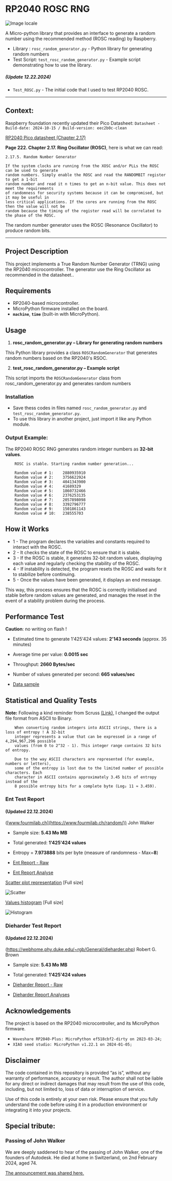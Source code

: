 # RP2040 ROSC RNG

![Image locale](https://github.com/MicroControleurMonde/RP2040-RNG/blob/main/Reports/RP2040-resizeimage3.png)

A Micro-python library that provides an interface to generate a random number using the recommended method (ROSC reading) by Raspberry.
- Library : `rosc_random_generator.py` -  Python library for generating random numbers
- Test Script: `test_rosc_random_generator.py` - Example script demonstrating how to use the library.

##### (Update 12.22.2024)
- `Test_ROSC.py` - The initial code that I used to test RP2040 ROSC.
---

## Context:

Raspberry foundation recently updated their Pico Datasheet:
`Datasheet - Build-date: 2024-10-15 / Build-version: eec2b0c-clean` 

[RP2040 Pico datasheet (Chapter 2.17)](https://datasheets.raspberrypi.com/pico/pico-datasheet.pdf)

**Page 222.  Chapter 2.17. Ring Oscillator (ROSC)**, here is what we can read:

    2.17.5. Random Number Generator
    
    If the system clocks are running from the XOSC and/or PLLs the ROSC can be used to generate 
    random numbers. Simply enable the ROSC and read the RANDOMBIT register to get a 1-bit 
    random number and read it n times to get an n-bit value. This does not meet the requirements
    of randomness for security systems because it can be compromised, but it may be useful in 
    less critical applications. If the cores are running from the ROSC then the value will not be
    random because the timing of the register read will be correlated to the phase of the ROSC.
    
The random number generator uses the ROSC (Resonance Oscillator) to produce random bits.

---
## Project Description

This project implements a True Random Number Generator (TRNG) using the RP2040 microcontroller. The generator use the Ring Oscillator as recommended in the datasheet..

## Requirements

- RP2040-based microcontroller.
- MicroPython firmware installed on the board.
- **`machine`**, **`time`** (built-in with MicroPython).

## Usage

1. **rosc_random_generator.py – Library for generating random numbers**

This Python library provides a class `ROSCRandomGenerator` that generates random numbers based on the RP2040's RSOC.

2. **test_rosc_random_generator.py – Example script**

This script imports the `ROSCRandomGenerator` class from rosc_random_generator.py and generates random numbers

### Installation
- Save thess codes in files named `rosc_random_generator.py` and `test_rosc_random_generator.py`.
- To use this library in another project, just import it like any Python module.

### Output Example:

The RP2040 ROSC RNG generates random integer numbers as **32-bit values**.

        ROSC is stable. Starting random number generation...

        Random value # 1:	 2880935910
        Random value # 2:	 3756622924
        Random value # 3:	 4041343900
        Random value # 4:	 41689329
        Random value # 5:	 1860732466
        Random value # 6:	 2376253135
        Random value # 7:	 2057898098
        Random value # 8:	 3392796777
        Random value # 9:	 1501861143
        Random value # 10:	 238555703
## How it Works

- 1 - The program declares the variables and constants required to interact with the ROSC.
- 2 - It checks the state of the ROSC to ensure that it is stable.
- 3 - If the ROSC is stable, it generates 32-bit random values, displaying each value and regularly checking the stability of the ROSC.
- 4 - If instability is detected, the program resets the ROSC and waits for it to stabilize before continuing.
- 5 - Once the values have been generated, it displays an end message.

This way, this process ensures that the ROSC is correctly initialised and stable before random values are generated, and manages the reset in the event of a stability problem during the process.

## Performance Test

**Caution**: no writing on flash !

- Estimated time to generate 1'425'424 values: **2'143 seconds** (approx. 35 minutes)
- Average time per value: **0.0015 sec**
- Throughput: **2660 Bytes/sec**
- Number of values generated per second: **665 values/sec**

- [Data sample](https://github.com/MicroControleurMonde/RP2040_ROSC_RNG/blob/main/Reports/rp2040_rosc_rng_1425424.bin)

## Statistical and Quality Tests

**Note:** Following a kind reminder from Scruss [(Link)](https://github.com/scruss), I changed the output file format from ASCII to Binary.

        When converting random integers into ASCII strings, there is a loss of entropy ! A 32-bit 
        integer represents a value that can be expressed in a range of 4,294,967,296 possible 
        values (from 0 to 2^32 - 1). This integer range contains 32 bits of entropy.
        
        Due to the way ASCII characters are represented (for example, numbers or letters), 
        some of the entropy is lost due to the limited number of possible characters. Each 
        character in ASCII contains approximately 3.45 bits of entropy instead of the 
        8 possible entropy bits for a complete byte (Log₂ 11 ≈ 3.459).


### Ent Test Report 
#### (Updated 22.12.2024)

  ([www.fourmilab.ch](https://www.fourmilab.ch/random/)) John Walker
- Sample size: **5.43 Mo MB**
- Total generated: **1'425'424 values**
- Entropy = **7.973888** bits per byte (measure of randomness - Max=**8**)

- [Ent Report - Raw](https://github.com/MicroControleurMonde/RP2040_ROSC_RNG/blob/main/Reports/Ent_rp2040_rosc_rng_1425424.txt)
- [Ent Report Analyse](https://github.com/MicroControleurMonde/RP2040_ROSC_RNG/blob/main/Reports/Ent_1Mil_Report_Analyse.md)

[Scatter plot representation](https://github.com/MicroControleurMonde/RP2040_ROSC_RNG/blob/main/Reports/Scatter%20Plot.png) [Full size]

![Scatter](https://github.com/MicroControleurMonde/RP2040_ROSC_RNG/blob/main/Reports/Webp.net-resizeimage2.png)

[Values histogram](https://github.com/MicroControleurMonde/RP2040_ROSC_RNG/blob/main/Reports/Histogram%20of%20Random%20Numbers.png) [Full size]

![Histogram](https://github.com/MicroControleurMonde/RP2040_ROSC_RNG/blob/main/Reports/Webp.net-resizeimage.png)


### Dieharder Test Report
#### (Updated 22.12.2024)
(https://webhome.phy.duke.edu/~rgb/General/dieharder.php) Robert G. Brown

- Sample size: **5.43 Mo MB**
- Total generated: **1'425'424 values**

- [Dieharder Report - Raw](https://github.com/MicroControleurMonde/RP2040_ROSC_RNG/blob/main/Reports/Dieharder_rp2040_rosc_rng_1Mil.txt)
- [Dieharder Report Analyses](https://github.com/MicroControleurMonde/RP2040_ROSC_RNG/blob/main/Reports/Dieharder_1Mil_Report_Analyse.md)

## Acknowledgements

The project is based on the RP2040 microcontroller, and its MicroPython firmware.
- `Waveshare RP2040-Plus: MicroPython ef518cbf2-dirty on 2023-03-24;`
- `XIAO seed studio: MicroPython v1.22.1 on 2024-01-05;`

## Disclaimer

The code contained in this repository is provided “as is”, without any warranty of performance, accuracy or result. The author shall not be liable for any direct or indirect damages that may result from the use of this code, including, but not limited to, loss of data or interruption of service.

Use of this code is entirely at your own risk. Please ensure that you fully understand the code before using it in a production environment or integrating it into your projects.

## Special tribute:

### Passing of John Walker

We are deeply saddened to hear of the passing of John Walker, one of the founders of Autodesk. He died at home in Switzerland, on 2nd February 2024, aged 74.

[The announcement was shared here.](https://www.engineering.com/a-cad-legend-passes-autodesk-founder-john-walker-1949-to-2024/)
